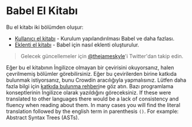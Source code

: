 # Babel El Kitabı

Bu el kitabı iki bölümden oluşur:

  * [Kullanıcı el kitabı](user-handbook.md) - Kurulum yapılandırılması Babel ve daha fazlası.
  * [Eklenti el kitabı](plugin-handbook.md) - Babel için nasıl eklenti oluşturulur.

> Gelecek güncellemeler için [@thejameskyle](https://twitter.com/thejameskyle)'i Twitter'dan takip edin.

Eğer bu el kitabının İngilizce olmayan bir çevirisini okuyorsanız, halen çevrilmemiş bölümler görebilirsiniz. Eğer bu çevirilerden birine katkıda bulunmak istiyorsanız, bunu Crowdin aracılığıyla yapmalısınız. Lütfen daha fazla bilgi için [katkıda bulunma rehberi](/CONTRIBUTING.md)ne göz atın. Bazı programlama konseptlerinin İngilizce olarak yazıldığını göreceksiniz. If these were translated to other languages there would be a lack of consistency and fluency when reading about them. In many cases you will find the literal translation followed by the english term in parenthesis `()`. For example: Abstract Syntax Trees (ASTs).